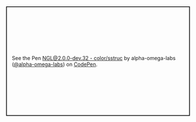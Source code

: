 <p class="codepen" data-height="300" data-theme-id="dark" data-default-tab="result" data-slug-hash="eYRXOrZ" data-user="alpha-omega-labs" style="height: 300px; box-sizing: border-box; display: flex; align-items: center; justify-content: center; border: 2px solid; margin: 1em 0; padding: 1em;">
  <span>See the Pen <a href="https://codepen.io/alpha-omega-labs/pen/eYRXOrZ">
  NGL@2.0.0-dev.32 - color/sstruc</a> by alpha-omega-labs (<a href="https://codepen.io/alpha-omega-labs">@alpha-omega-labs</a>)
  on <a href="https://codepen.io">CodePen</a>.</span>
</p>
<script async src="https://cpwebassets.codepen.io/assets/embed/ei.js"></script>
